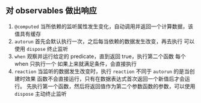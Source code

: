 ## 对 observables 做出响应

1. `@computed`
   当所依赖的监听属性发生变化，自动调用并返回一个计算数据，该值具有缓存
2. `autorun`
   首先会默认执行一次，之后每当依赖的数据发生改变，再去执行
   可以使用 `dispose` 终止监听
3. `when`
   观察并运行给定的 predicate，直到返回 true，执行第二个函数
   每个 when 只执行一个
   如果上来就满足条件，会直接执行
4. `reaction`
   当监听的数据发生改变时，执行 `reaction`
   不同于 `autorun` 的是当创建时效果 函数不会直接运行，只有在数据表达式首次返回一个新值后才会运行。
   先执行第一个函数，然后将返回值作为第二个参数函数的参数，可以使用 `dispose` 主动终止监听
